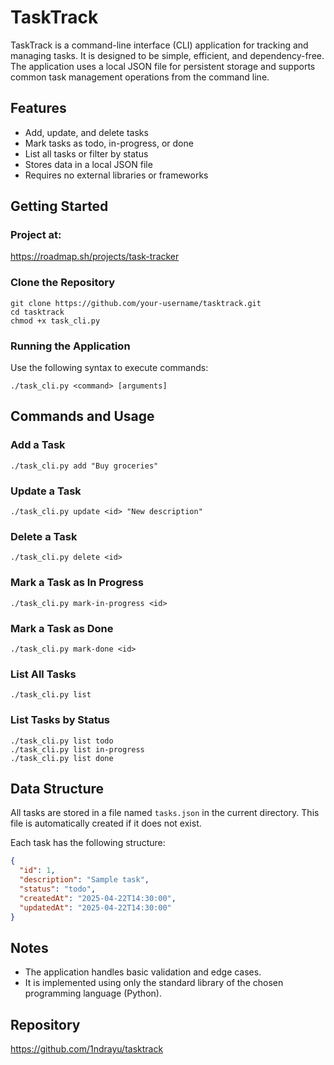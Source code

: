 # TaskTrack

TaskTrack is a command-line interface (CLI) application for tracking and managing tasks. It is designed to be simple, efficient, and dependency-free. The application uses a local JSON file for persistent storage and supports common task management operations from the command line.

## Features

- Add, update, and delete tasks
- Mark tasks as todo, in-progress, or done
- List all tasks or filter by status
- Stores data in a local JSON file
- Requires no external libraries or frameworks

## Getting Started

### Project at:
https://roadmap.sh/projects/task-tracker

### Clone the Repository

```
git clone https://github.com/your-username/tasktrack.git
cd tasktrack
chmod +x task_cli.py
```

### Running the Application

Use the following syntax to execute commands:

```
./task_cli.py <command> [arguments]
```

## Commands and Usage

### Add a Task

```
./task_cli.py add "Buy groceries"
```

### Update a Task

```
./task_cli.py update <id> "New description"
```

### Delete a Task

```
./task_cli.py delete <id>
```

### Mark a Task as In Progress

```
./task_cli.py mark-in-progress <id>
```

### Mark a Task as Done

```
./task_cli.py mark-done <id>
```

### List All Tasks

```
./task_cli.py list
```

### List Tasks by Status

```
./task_cli.py list todo
./task_cli.py list in-progress
./task_cli.py list done
```

## Data Structure

All tasks are stored in a file named `tasks.json` in the current directory. This file is automatically created if it does not exist.

Each task has the following structure:

```json
{
  "id": 1,
  "description": "Sample task",
  "status": "todo",
  "createdAt": "2025-04-22T14:30:00",
  "updatedAt": "2025-04-22T14:30:00"
}
```

## Notes

- The application handles basic validation and edge cases.
- It is implemented using only the standard library of the chosen programming language (Python).

## Repository
https://github.com/1ndrayu/tasktrack
